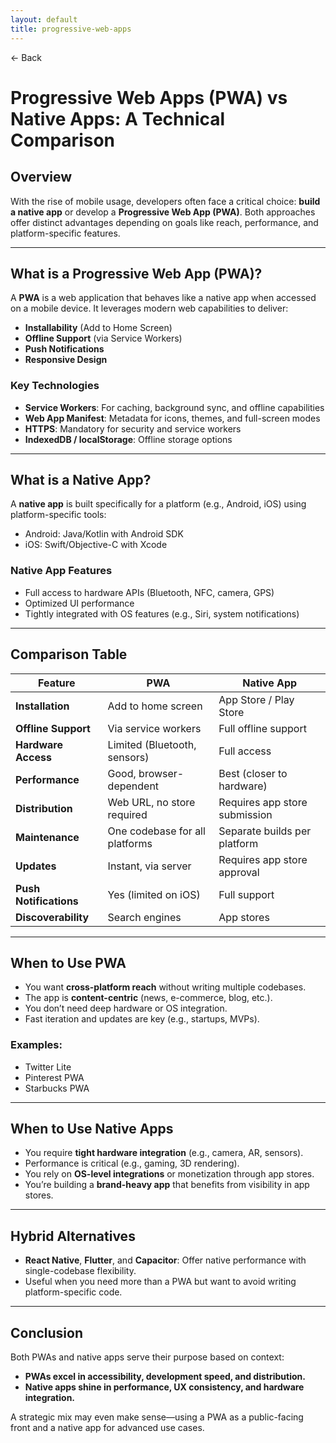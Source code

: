 ```yaml
---
layout: default
title: progressive-web-apps 
---
```


<a href="https://anish7610.github.io/technical-writeups" style="text-decoration: none;">← Back</a>


# Progressive Web Apps (PWA) vs Native Apps: A Technical Comparison

## Overview

With the rise of mobile usage, developers often face a critical choice: **build a native app** or develop a **Progressive Web App (PWA)**. Both approaches offer distinct advantages depending on goals like reach, performance, and platform-specific features.

---

## What is a Progressive Web App (PWA)?

A **PWA** is a web application that behaves like a native app when accessed on a mobile device. It leverages modern web capabilities to deliver:

* **Installability** (Add to Home Screen)
* **Offline Support** (via Service Workers)
* **Push Notifications**
* **Responsive Design**

### Key Technologies

* **Service Workers**: For caching, background sync, and offline capabilities
* **Web App Manifest**: Metadata for icons, themes, and full-screen modes
* **HTTPS**: Mandatory for security and service workers
* **IndexedDB / localStorage**: Offline storage options

---

## What is a Native App?

A **native app** is built specifically for a platform (e.g., Android, iOS) using platform-specific tools:

* Android: Java/Kotlin with Android SDK
* iOS: Swift/Objective-C with Xcode

### Native App Features

* Full access to hardware APIs (Bluetooth, NFC, camera, GPS)
* Optimized UI performance
* Tightly integrated with OS features (e.g., Siri, system notifications)

---

## Comparison Table

| Feature                | PWA                            | Native App                    |
| ---------------------- | ------------------------------ | ----------------------------- |
| **Installation**       | Add to home screen             | App Store / Play Store        |
| **Offline Support**    | Via service workers            | Full offline support          |
| **Hardware Access**    | Limited (Bluetooth, sensors)   | Full access                   |
| **Performance**        | Good, browser-dependent        | Best (closer to hardware)     |
| **Distribution**       | Web URL, no store required     | Requires app store submission |
| **Maintenance**        | One codebase for all platforms | Separate builds per platform  |
| **Updates**            | Instant, via server            | Requires app store approval   |
| **Push Notifications** | Yes (limited on iOS)           | Full support                  |
| **Discoverability**    | Search engines                 | App stores                    |

---

## When to Use PWA

* You want **cross-platform reach** without writing multiple codebases.
* The app is **content-centric** (news, e-commerce, blog, etc.).
* You don’t need deep hardware or OS integration.
* Fast iteration and updates are key (e.g., startups, MVPs).

### Examples:

* Twitter Lite
* Pinterest PWA
* Starbucks PWA

---

## When to Use Native Apps

* You require **tight hardware integration** (e.g., camera, AR, sensors).
* Performance is critical (e.g., gaming, 3D rendering).
* You rely on **OS-level integrations** or monetization through app stores.
* You’re building a **brand-heavy app** that benefits from visibility in app stores.

---

## Hybrid Alternatives

* **React Native**, **Flutter**, and **Capacitor**: Offer native performance with single-codebase flexibility.
* Useful when you need more than a PWA but want to avoid writing platform-specific code.

---

## Conclusion

Both PWAs and native apps serve their purpose based on context:

* **PWAs excel in accessibility, development speed, and distribution.**
* **Native apps shine in performance, UX consistency, and hardware integration.**

A strategic mix may even make sense—using a PWA as a public-facing front and a native app for advanced use cases.
